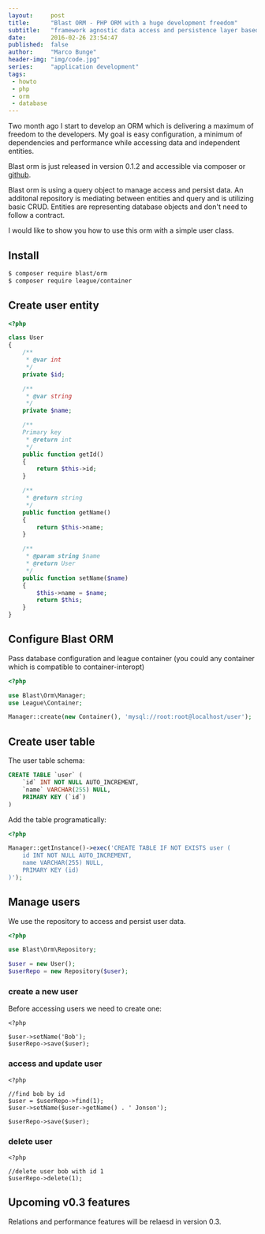 ```yaml
---
layout:     post
title:      "Blast ORM - PHP ORM with a huge development freedom"
subtitle:   "framework agnostic data access and persistence layer based on Doctrine 2"
date:       2016-02-26 23:54:47
published:  false
author:     "Marco Bunge"
header-img: "img/code.jpg"
series:     "application development"
tags:
 - howto
 - php
 - orm
 - database
---
```


Two month ago I start to develop an ORM which is delivering a maximum of freedom to the developers. My goal is easy configuration, a minimum of dependencies and performance while accessing data and independent entities.

Blast orm is just released in version 0.1.2 and accessible via composer or <a href="" target="_blank">github</a>.

Blast orm is using a query object to manage access and persist data. An additonal repository is mediating between entities and query and is utilizing basic CRUD. Entities are representing database objects and don't need to follow a contract. 

I would like to show you how to use this orm with a simple user class.

## Install

``` bash
$ composer require blast/orm
$ composer require league/container
```

## Create user entity

```php
<?php

class User
{
    /**
     * @var int
     */
    private $id;

    /**
     * @var string
     */
    private $name;

    /**
    Primary key
     * @return int
     */
    public function getId()
    {
        return $this->id;
    }

    /**
     * @return string
     */
    public function getName()
    {
        return $this->name;
    }

    /**
     * @param string $name
     * @return User
     */
    public function setName($name)
    {
        $this->name = $name;
        return $this;
    }
}
```

## Configure Blast ORM

Pass database configuration and league container (you could any container which is compatible to container-interopt)

```php
<?php

use Blast\Orm\Manager;
use League\Container;

Manager::create(new Container(), 'mysql://root:root@localhost/user');

```

## Create user table

The user table schema:

```sql
CREATE TABLE `user` (
	`id` INT NOT NULL AUTO_INCREMENT,
	`name` VARCHAR(255) NULL,
	PRIMARY KEY (`id`)
)
```

Add the table programatically:

```php
<?php

Manager::getInstance()->exec('CREATE TABLE IF NOT EXISTS user (
	id INT NOT NULL AUTO_INCREMENT,
	name VARCHAR(255) NULL,
	PRIMARY KEY (id)
)');
```

## Manage users

We use the repository to access and persist user data.

```php
<?php

use Blast\Orm\Repository;

$user = new User();
$userRepo = new Repository($user);

```

### create a new user

Before accessing users we need to create one:

```
<?php

$user->setName('Bob');
$userRepo->save($user);

```

### access and update user

```
<?php

//find bob by id
$user = $userRepo->find(1);
$user->setName($user->getName() . ' Jonson');

$userRepo->save($user);

```

### delete user

```
<?php

//delete user bob with id 1
$userRepo->delete(1);

```

## Upcoming v0.3 features

Relations and performance features will be relaesd in version 0.3.

